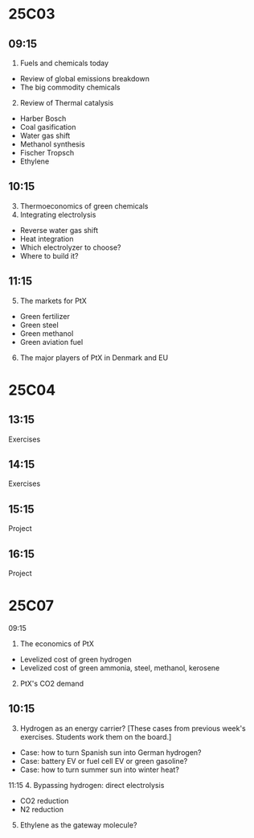 
25C03
=====

09:15
-----
1. Fuels and chemicals today
- Review of global emissions breakdown
- The big commodity chemicals
2. Review of Thermal catalysis
- Harber Bosch
- Coal gasification
- Water gas shift
- Methanol synthesis
- Fischer Tropsch
- Ethylene

10:15
-----
3. Thermoeconomics of green chemicals
4. Integrating electrolysis
- Reverse water gas shift
- Heat integration
- Which electrolyzer to choose?
- Where to build it?

11:15
-----
5. The markets for PtX
- Green fertilizer
- Green steel
- Green methanol
- Green aviation fuel
6. The major players of PtX in Denmark and EU

25C04
=====

13:15
-----
Exercises

14:15
-----
Exercises

15:15
-----
Project

16:15
-----
Project

25C07
=====

09:15
1. The economics of PtX
- Levelized cost of green hydrogen
- Levelized cost of green ammonia, steel, methanol, kerosene
2. PtX's CO2 demand

10:15
-----
3. Hydrogen as an energy carrier? 
[These cases from previous week's exercises. Students work them on the board.]
- Case: how to turn Spanish sun into German hydrogen?
- Case: battery EV or fuel cell EV or green gasoline? 
- Case: how to turn summer sun into winter heat?

11:15
4. Bypassing hydrogen: direct electrolysis
- CO2 reduction
- N2 reduction
5. Ethylene as the gateway molecule?

